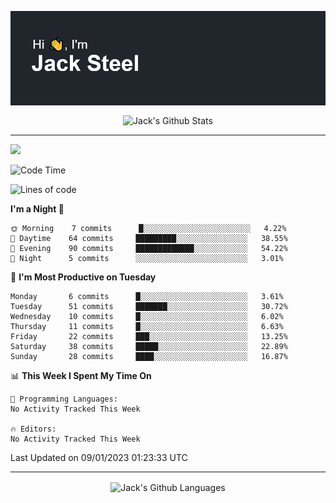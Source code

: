 <p align="center">
  <img align="center" src="https://github.com/JackSteel97/JackSteel97/blob/main/header.png?raw=true" alt="Hi, I'm Jack Steel" /> 
 </p>
<p align="center">
 <img align="center" src="https://github-readme-stats.vercel.app/api?username=jacksteel97&show_icons=true&count_private=true&theme=dracula" alt="Jack's Github Stats" /> 
</p>

<hr/>

![](https://komarev.com/ghpvc/?username=jacksteel97&color=blue)
<!--START_SECTION:waka-->
![Code Time](http://img.shields.io/badge/Code%20Time-511%20hrs%2037%20mins-blue)

![Lines of code](https://img.shields.io/badge/From%20Hello%20World%20I%27ve%20Written-863%20Thousand%20lines%20of%20code-blue)

**I'm a Night 🦉** 

```text
🌞 Morning    7 commits      █░░░░░░░░░░░░░░░░░░░░░░░░   4.22% 
🌆 Daytime    64 commits     █████████░░░░░░░░░░░░░░░░   38.55% 
🌃 Evening    90 commits     █████████████░░░░░░░░░░░░   54.22% 
🌙 Night      5 commits      ░░░░░░░░░░░░░░░░░░░░░░░░░   3.01%

```
📅 **I'm Most Productive on Tuesday** 

```text
Monday       6 commits      █░░░░░░░░░░░░░░░░░░░░░░░░   3.61% 
Tuesday      51 commits     ███████░░░░░░░░░░░░░░░░░░   30.72% 
Wednesday    10 commits     █░░░░░░░░░░░░░░░░░░░░░░░░   6.02% 
Thursday     11 commits     █░░░░░░░░░░░░░░░░░░░░░░░░   6.63% 
Friday       22 commits     ███░░░░░░░░░░░░░░░░░░░░░░   13.25% 
Saturday     38 commits     █████░░░░░░░░░░░░░░░░░░░░   22.89% 
Sunday       28 commits     ████░░░░░░░░░░░░░░░░░░░░░   16.87%

```


📊 **This Week I Spent My Time On** 

```text
💬 Programming Languages: 
No Activity Tracked This Week

🔥 Editors: 
No Activity Tracked This Week

```


 Last Updated on 09/01/2023 01:23:33 UTC
<!--END_SECTION:waka-->

<hr/>

<p align="center">
    <img align="center" src="http://github-profile-summary-cards.vercel.app/api/cards/repos-per-language?username=jacksteel97&theme=2077" alt="Jack's Github Languages" /> 
</p>
